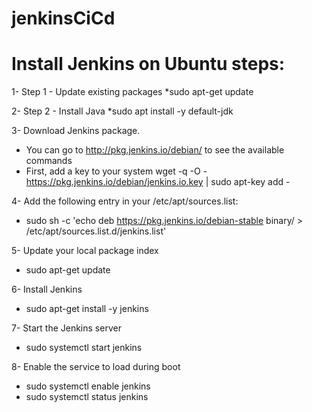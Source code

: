 # jenkinsCiCd

# Install Jenkins on Ubuntu steps:

1- Step 1 - Update existing packages
*sudo apt-get update

2- Step 2 - Install Java
*sudo apt install -y default-jdk

3- Download Jenkins package. 
* You can go to http://pkg.jenkins.io/debian/ to see the available commands
* First, add a key to your system
wget -q -O - https://pkg.jenkins.io/debian/jenkins.io.key | sudo apt-key add -

4- Add the following entry in your /etc/apt/sources.list:
* sudo sh -c 'echo deb https://pkg.jenkins.io/debian-stable binary/ > /etc/apt/sources.list.d/jenkins.list'

5- Update your local package index
* sudo apt-get update

6- Install Jenkins
* sudo apt-get install -y jenkins

7- Start the Jenkins server
* sudo systemctl start jenkins

8- Enable the service to load during boot
* sudo systemctl enable jenkins
* sudo systemctl status jenkins
